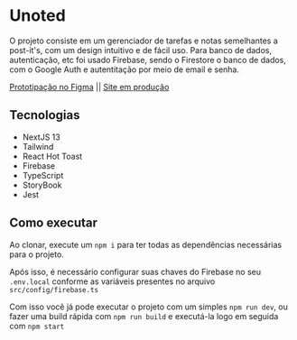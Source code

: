 # Unoted

O projeto consiste em um gerenciador de tarefas e notas semelhantes a post-it's, com um design intuitivo e de fácil uso. Para banco de dados, autenticação, etc foi usado Firebase, sendo o Firestore o banco de dados, com o Google Auth e autentitação por meio de email e senha.

[Prototipação no Figma](https://www.figma.com/file/x5KAYMhbz6hKTjiUCM7c6X/unoted?type=design&node-id=0%3A1&mode=design&t=X4vRADCPwy1r3dvz-1) || [Site em produção](https://unoted.vercel.app/)

## Tecnologias

- NextJS 13
- Tailwind
- React Hot Toast
- Firebase
- TypeScript
- StoryBook
- Jest

## Como executar

Ao clonar, execute um `npm i` para ter todas as dependências necessárias para o projeto.

Após isso, é necessário configurar suas chaves do Firebase no seu `.env.local` conforme as variáveis presentes no arquivo `src/config/firebase.ts`

Com isso você já pode executar o projeto com um simples `npm run dev`, ou fazer uma build rápida com `npm run build` e executá-la logo em seguida com `npm start`
